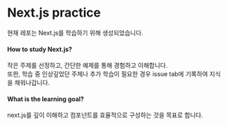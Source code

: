 # Next.js practice

현재 레포는 Next.js를 학습하기 위해 생성되었습니다.
<br/>

#### How to study Next.js?
작은 주제를 선정하고, 간단한 예제를 통해 경험하고 이해합니다.<br/>
또한, 학습 중 인상깊었던 주제나 추가 학습이 필요한 경우 issue tab에 기록하여 지식을 채워나갑니다.
<br/>

#### What is the learning goal?
next.js를 깊이 이해하고 컴포넌트를 효율적으로 구성하는 것을 목표로 합니다.



